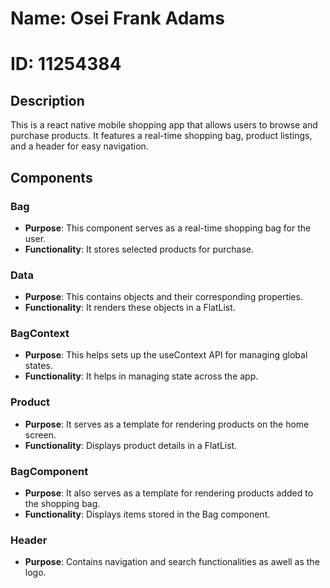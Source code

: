 # Name: Osei Frank Adams
# ID: 11254384

## Description

This is a react native mobile shopping app that allows users to browse and purchase products. It features a real-time shopping bag, product listings, and a header for easy navigation.

## Components

### Bag
- **Purpose**: This component serves as a real-time shopping bag for the user.
- **Functionality**: It stores selected products for purchase.

###  Data
- **Purpose**: This contains objects and their corresponding properties.
- **Functionality**: It renders these objects in a FlatList.

###  BagContext
- **Purpose**: This helps sets up the useContext API for managing global states.
- **Functionality**: It helps in managing state across the app.

###  Product
- **Purpose**: It serves as a template for rendering products on the home screen.
- **Functionality**: Displays product details in a FlatList.

###  BagComponent
- **Purpose**: It also serves as a template for rendering products added to the shopping bag.
- **Functionality**: Displays items stored in the Bag component.

###  Header
- **Purpose**: Contains navigation and search functionalities as awell as the logo.
